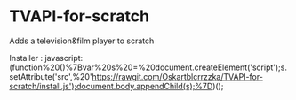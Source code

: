 # TVAPI-for-scratch
Adds a television&amp;film player to scratch

Installer : javascript:(function%20()%7Bvar%20s%20=%20document.createElement('script');s.setAttribute('src',%20'https://rawgit.com/Oskartblcrrzzka/TVAPI-for-scratch/install.js');document.body.appendChild(s);%7D)();
